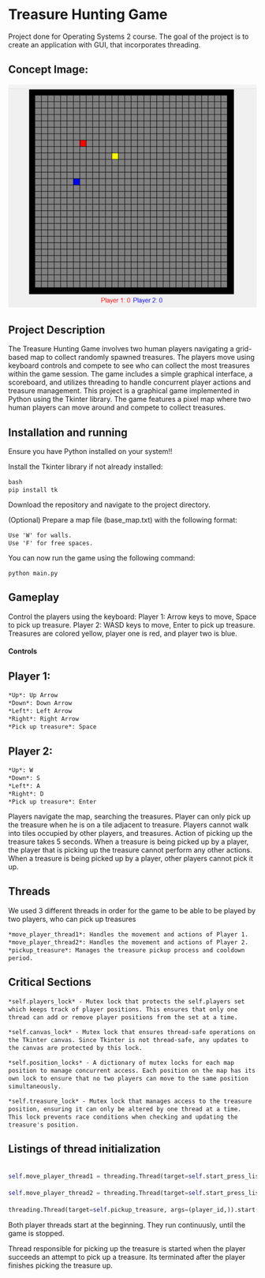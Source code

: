 # Treasure Hunting Game

Project done for Operating Systems 2 course.
The goal of the project is to create an application with GUI, that incorporates threading.

## Concept Image:

![alt text](https://raw.githubusercontent.com/kvpe/os2-project/main/game_picture.png)

## Project Description

The Treasure Hunting Game involves two human players navigating a grid-based map to collect randomly spawned treasures. The players move using keyboard controls and compete to see who can collect the most treasures within the game session. The game includes a simple graphical interface, a scoreboard, and utilizes threading to handle concurrent player actions and treasure management. This project is a graphical game implemented in Python using the Tkinter library. The game features a pixel map where two human players can move around and compete to collect treasures.

## Installation and running

Ensure you have Python installed on your system!!

Install the Tkinter library if not already installed:

```
bash
pip install tk
```

Download the repository and navigate to the project directory.

(Optional) Prepare a map file (base_map.txt) with the following format:

```
Use 'W' for walls.
Use 'F' for free spaces.
```

You can now run the game using the following command:

```
python main.py
```

## Gameplay

Control the players using the keyboard:
Player 1: Arrow keys to move, Space to pick up treasure.
Player 2: WASD keys to move, Enter to pick up treasure.
Treasures are colored yellow, player one is red, and player two is blue.

#### Controls

## Player 1:

```
*Up*: Up Arrow
*Down*: Down Arrow
*Left*: Left Arrow
*Right*: Right Arrow
*Pick up treasure*: Space
```

## Player 2:

```
*Up*: W
*Down*: S
*Left*: A
*Right*: D
*Pick up treasure*: Enter
```

Players navigate the map, searching the treasures. Player can only pick up the treasure when he is on a tile adjacent to treasure.
Players cannot walk into tiles occupied by other players, and treasures.
Action of picking up the treasure takes 5 seconds.
When a treasure is being picked up by a player, the player that is picking up the treasure cannot perform any other actions.
When a treasure is being picked up by a player, other players cannot pick it up.

## Threads

We used 3 different threads in order for the game to be able to be played by two players, who can pick up treasures

```
*move_player_thread1*: Handles the movement and actions of Player 1.
*move_player_thread2*: Handles the movement and actions of Player 2.
*pickup_treasure*: Manages the treasure pickup process and cooldown period.
```

## Critical Sections

```
*self.players_lock* - Mutex lock that protects the self.players set which keeps track of player positions. This ensures that only one thread can add or remove player positions from the set at a time.
```

```
*self.canvas_lock* - Mutex lock that ensures thread-safe operations on the Tkinter canvas. Since Tkinter is not thread-safe, any updates to the canvas are protected by this lock.
```

```
*self.position_locks* - A dictionary of mutex locks for each map position to manage concurrent access. Each position on the map has its own lock to ensure that no two players can move to the same position simultaneously.
```

```
*self.treasure_lock* - Mutex lock that manages access to the treasure position, ensuring it can only be altered by one thread at a time. This lock prevents race conditions when checking and updating the treasure's position.
```

## Listings of thread initialization

```py

self.move_player_thread1 = threading.Thread(target=self.start_press_listener1)

self.move_player_thread2 = threading.Thread(target=self.start_press_listener2)

threading.Thread(target=self.pickup_treasure, args=(player_id,)).start()
```

Both player threads start at the beginning. They run continuusly, until the game is stopped.

Thread responsible for picking up the treasure is started when the player succeeds an attempt to pick up a treasure.
Its terminated after the player finishes picking the treasure up.
